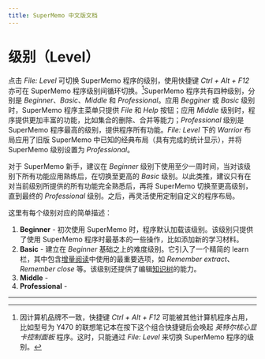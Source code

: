 ```yaml
---
title: SuperMemo 中文版文档
---
```


# 级别（Level）

点击 *File: Level* 可切换 SuperMemo 程序的级别，使用快捷键 *Ctrl + Alt + F12* 亦可在 SuperMemo 程序级别间循环切换。[^1]SuperMemo 程序共有四种级别，分别是 *Beginner*、*Basic*、*Middle* 和 *Professional*。应用 *Begginer* 或 *Basic* 级别时，SuperMemo 程序主菜单只提供 *File* 和 *Help* 按钮；应用 *Middle* 级别时，程序提供更加丰富的功能，比如集合的删除、合并等能力；*Professional* 级别是 SuperMemo 程序最高的级别，提供程序所有功能。*File: Level* 下的 *Warrior* 布局应用了旧版 SuperMemo 中已知的经典布局（具有完成的统计显示），并将 SuperMemo 级别设置为 *Professional*。

对于 SuperMemo 新手，建议在 *Beginner* 级别下使用至少一周时间，当对该级别下所有功能应用熟练后，在切换至更高的 *Basic* 级别。以此类推，建议只有在对当前级别所提供的所有功能完全熟悉后，再将 SuperMemo 切换至更高级别，直到最终的 *Professional* 级别。之后，再灵活使用定制自定义的程序布局。

这里有每个级别对应的简单描述：

1. **Beginner** - 初次使用 SuperMemo 时，程序默认加载该级别。该级别只提供了使用 SuperMemo 程序时最基本的一些操作，比如添加新的学习材料。
2. **Basic** - 建立在 *Beginner* 基础之上的难度级别。它引入了一个精简的 learn 栏，其中包含[增量阅读](/)中使用的最重要选项，如 *Remember extract*、*Remember close* 等。该级别还提供了编辑[知识树](/)的能力。
3. **Middle** - 
4. **Professional** - 

----

[^1]: 因计算机品牌不一致，快捷键 *Ctrl + Alt + F12* 可能被其他计算机程序占用，比如型号为 Y470 的联想笔记本在按下这个组合快捷键后会唤起 *英特尔核心显卡控制面板* 程序。这时，只能通过 *File: Level* 来切换 SuperMemo 程序的级别。

